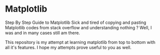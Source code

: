 # Matplotlib
Step By Step  Guide to Matplotlib
Sick and tired of copying and pasting Matplotlib codes from stack overflow and understanding nothing ?
Well, I was and in many cases still am there. 

This repository is my attempt at learning matplotlib from top to bottom with all it's features.
I hope my attempts prove useful to you as well. 
